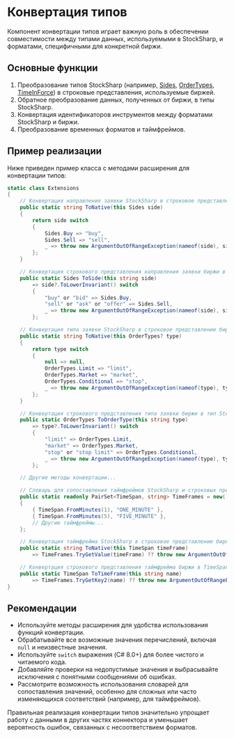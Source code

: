 # Конвертация типов

Компонент конвертации типов играет важную роль в обеспечении совместимости между типами данных, используемыми в StockSharp, и форматами, специфичными для конкретной биржи.

## Основные функции

1. Преобразование типов StockSharp (например, [Sides](xref:StockSharp.Messages.Sides), [OrderTypes](xref:StockSharp.Messages.OrderTypes), [TimeInForce](xref:StockSharp.Messages.TimeInForce)) в строковые представления, используемые биржей.
2. Обратное преобразование данных, полученных от биржи, в типы StockSharp.
3. Конвертация идентификаторов инструментов между форматами StockSharp и биржи.
4. Преобразование временных форматов и таймфреймов.

## Пример реализации

Ниже приведен пример класса с методами расширения для конвертации типов:

```cs
static class Extensions
{
    // Конвертация направления заявки StockSharp в строковое представление биржи
    public static string ToNative(this Sides side)
    {
        return side switch
        {
            Sides.Buy => "buy",
            Sides.Sell => "sell",
            _ => throw new ArgumentOutOfRangeException(nameof(side), side, LocalizedStrings.InvalidValue),
        };
    }

    // Конвертация строкового представления направления заявки биржи в тип StockSharp
    public static Sides ToSide(this string side)
        => side?.ToLowerInvariant() switch
        {
            "buy" or "bid" => Sides.Buy,
            "sell" or "ask" or "offer" => Sides.Sell,
            _ => throw new ArgumentOutOfRangeException(nameof(side), side, LocalizedStrings.InvalidValue),
        };

    // Конвертация типа заявки StockSharp в строковое представление биржи
    public static string ToNative(this OrderTypes? type)
    {
        return type switch
        {
            null => null,
            OrderTypes.Limit => "limit",
            OrderTypes.Market => "market",
            OrderTypes.Conditional => "stop",
            _ => throw new ArgumentOutOfRangeException(nameof(type), type, LocalizedStrings.InvalidValue),
        };
    }

    // Конвертация строкового представления типа заявки биржи в тип StockSharp
    public static OrderTypes ToOrderType(this string type)
        => type?.ToLowerInvariant() switch
        {
            "limit" => OrderTypes.Limit,
            "market" => OrderTypes.Market,
            "stop" or "stop limit" => OrderTypes.Conditional,
            _ => throw new ArgumentOutOfRangeException(nameof(type), type, LocalizedStrings.InvalidValue),
        };

    // Другие методы конвертации...

    // Словарь для сопоставления таймфреймов StockSharp и строковых представлений биржи
    public static readonly PairSet<TimeSpan, string> TimeFrames = new()
    {
        { TimeSpan.FromMinutes(1), "ONE_MINUTE" },
        { TimeSpan.FromMinutes(5), "FIVE_MINUTE" },
        // Другие таймфреймы...
    };

    // Конвертация таймфрейма StockSharp в строковое представление биржи
    public static string ToNative(this TimeSpan timeFrame)
        => TimeFrames.TryGetValue(timeFrame) ?? throw new ArgumentOutOfRangeException(nameof(timeFrame), timeFrame, LocalizedStrings.InvalidValue);

    // Конвертация строкового представления таймфрейма биржи в TimeSpan
    public static TimeSpan ToTimeFrame(this string name)
        => TimeFrames.TryGetKey2(name) ?? throw new ArgumentOutOfRangeException(nameof(name), name, LocalizedStrings.InvalidValue);
}
```

## Рекомендации

- Используйте методы расширения для удобства использования функций конвертации.
- Обрабатывайте все возможные значения перечислений, включая `null` и неизвестные значения.
- Используйте `switch` выражения (C# 8.0+) для более чистого и читаемого кода.
- Добавляйте проверки на недопустимые значения и выбрасывайте исключения с понятными сообщениями об ошибках.
- Рассмотрите возможность использования словарей для сопоставления значений, особенно для сложных или часто изменяющихся соответствий (например, для таймфреймов).

Правильная реализация конвертации типов значительно упрощает работу с данными в других частях коннектора и уменьшает вероятность ошибок, связанных с несоответствием форматов.